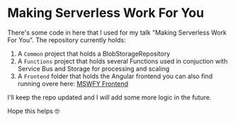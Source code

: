# Making Serverless Work For You

There's some code in here that I used for my talk "Making Serverless Work For You". The repository currently holds:

1. A `Common` project that holds a BlobStorageRepository
2. A `Functions` project that holds several Functions used in conjuction with Service Bus and Storage for processing and scaling
3. A `Frontend` folder that holds the Angular frontend you can also find running overe here: [MSWFY Frontend](https://mswfystorage.z6.web.core.windows.net/)

I'll keep the repo updated and I *will* add some more logic in the future.

Hope this helps 🤓
